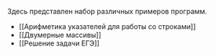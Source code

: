 Здесь представлен набор различных примеров программ.
- [[Арифметика указателей для работы со строками]]
- [[Двумерные массивы]]
- [[Решение задачи ЕГЭ]]